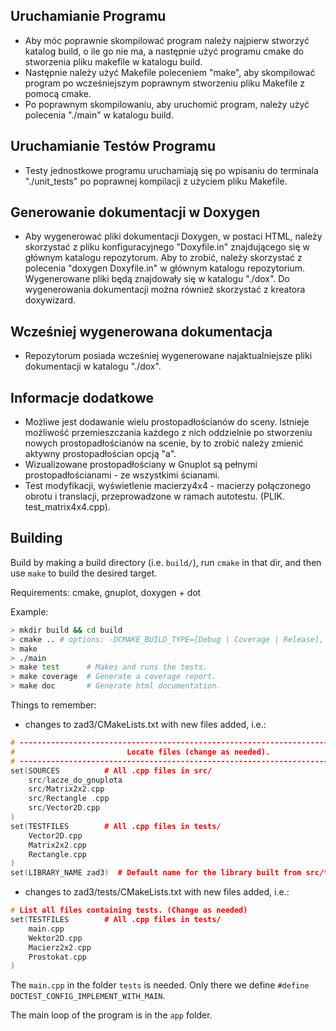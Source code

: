 ## Uruchamianie Programu
 * Aby móc poprawnie skompilować program należy najpierw stworzyć katalog build, o ile go nie ma, a następnie użyć programu cmake do stworzenia pliku makefile w katalogu build.
 * Następnie należy użyć Makefile poleceniem "make", aby skompilować program po wcześniejszym poprawnym stworzeniu pliku Makefile z pomocą cmake. 
 * Po poprawnym skompilowaniu, aby uruchomić program, należy użyć polecenia "./main" w katalogu build.

## Uruchamianie Testów Programu
 * Testy jednostkowe programu uruchamiają się po wpisaniu do terminala "./unit_tests" po poprawnej kompilacji z użyciem pliku Makefile.

## Generowanie dokumentacji w Doxygen
 * Aby wygenerować pliki dokumentacji Doxygen, w postaci HTML, należy skorzystać z pliku konfiguracyjnego "Doxyfile.in" znajdującego się w głównym katalogu repozytorum. Aby to zrobić, należy skorzystać z polecenia "doxygen Doxyfile.in" w głównym katalogu repozytorium. Wygenerowane pliki będą znajdowały się w katalogu "./dox". Do wygenerowania dokumentacji można również skorzystać z kreatora doxywizard.

## Wcześniej wygenerowana dokumentacja
 * Repozytorum posiada wcześniej wygenerowane najaktualniejsze pliki dokumentacji w katalogu "./dox".

## Informacje dodatkowe
 * Możliwe jest dodawanie wielu prostopadłościanów do sceny. Istnieje możliwość przemieszczania każdego z nich oddzielnie po stworzeniu nowych prostopadłościanów na scenie, by to zrobić należy zmienić aktywny prostopadłościan opcją "a". 
 * Wizualizowane prostopadłościany w Gnuplot są pełnymi prostopadłościanami - ze wszystkimi ścianami.
 * Test modyfikacji, wyświetlenie macierzy4x4 - macierzy połączonego obrotu i translacji, przeprowadzone w ramach autotestu. (PLIK. test_matrix4x4.cpp).

## Building
Build by making a build directory (i.e. `build/`), run `cmake` in that dir, and then use `make` to build the desired target.

Requirements: cmake, gnuplot, doxygen + dot

Example:

``` bash
> mkdir build && cd build
> cmake .. # options: -DCMAKE_BUILD_TYPE=[Debug | Coverage | Release], Debug is default
> make
> ./main
> make test      # Makes and runs the tests.
> make coverage  # Generate a coverage report.
> make doc       # Generate html documentation.
```

Things to remember:
* changes to zad3/CMakeLists.txt with new files added, i.e.:
```cpp
# --------------------------------------------------------------------------------
#                         Locate files (change as needed).
# --------------------------------------------------------------------------------
set(SOURCES          # All .cpp files in src/
    src/lacze_do_gnuplota
    src/Matrix2x2.cpp
    src/Rectangle .cpp
    src/Vector2D.cpp
)
set(TESTFILES        # All .cpp files in tests/
    Vector2D.cpp
    Matrix2x2.cpp
    Rectangle.cpp
)
set(LIBRARY_NAME zad3)  # Default name for the library built from src/*.cpp (change if you wish)
```
* changes to zad3/tests/CMakeLists.txt with new files added, i.e.:
```cpp
# List all files containing tests. (Change as needed)
set(TESTFILES        # All .cpp files in tests/
    main.cpp
    Wektor2D.cpp
    Macierz2x2.cpp
    Prostokat.cpp
)
```
The `main.cpp` in the folder `tests` is needed. Only there we define `#define DOCTEST_CONFIG_IMPLEMENT_WITH_MAIN`.

The main loop of the program is in the `app` folder.

